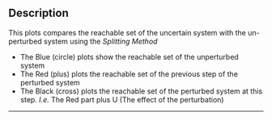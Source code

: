 ## Description

This plots compares the reachable set of the uncertain system with the un-perturbed system using the _Splitting Method_

* The Blue (circle) plots show the reachable set of the unperturbed system
* The Red (plus) plots the reachable set of the previous step of the perturbed system
* The Black (cross) plots the reachable set of the perturbed system at this step. _I.e._ The Red part plus U (The effect of the perturbation)

----------------


